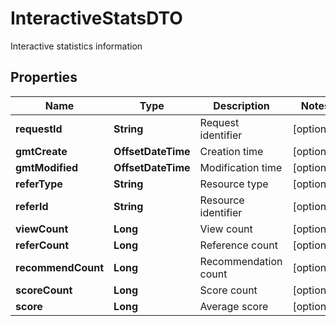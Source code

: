 

# InteractiveStatsDTO

Interactive statistics information

## Properties

| Name | Type | Description | Notes |
|------------ | ------------- | ------------- | -------------|
|**requestId** | **String** | Request identifier |  [optional] |
|**gmtCreate** | **OffsetDateTime** | Creation time |  [optional] |
|**gmtModified** | **OffsetDateTime** | Modification time |  [optional] |
|**referType** | **String** | Resource type |  [optional] |
|**referId** | **String** | Resource identifier |  [optional] |
|**viewCount** | **Long** | View count |  [optional] |
|**referCount** | **Long** | Reference count |  [optional] |
|**recommendCount** | **Long** | Recommendation count |  [optional] |
|**scoreCount** | **Long** | Score count |  [optional] |
|**score** | **Long** | Average score |  [optional] |



